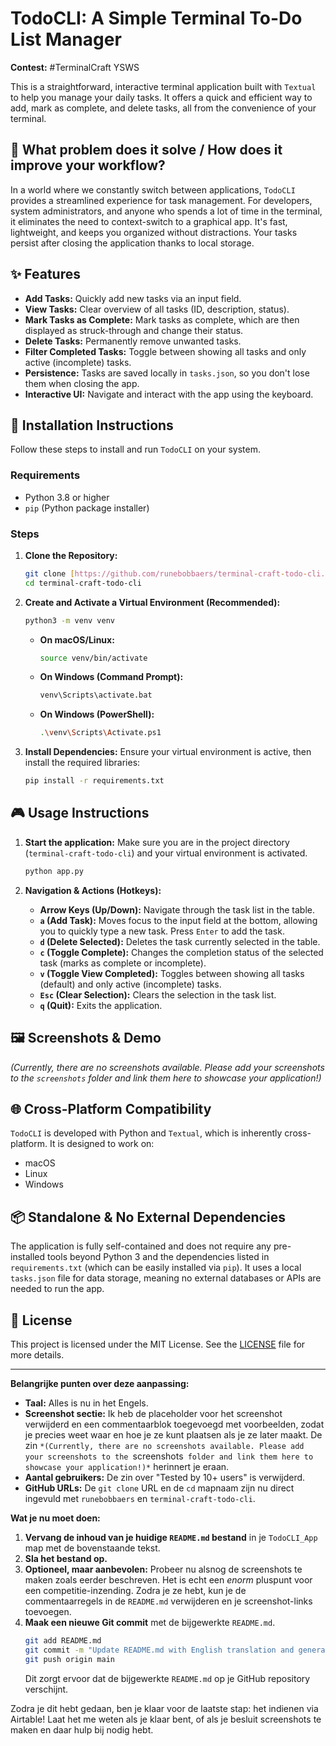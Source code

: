 # TodoCLI: A Simple Terminal To-Do List Manager

**Contest:** #TerminalCraft YSWS

This is a straightforward, interactive terminal application built with `Textual` to help you manage your daily tasks. It offers a quick and efficient way to add, mark as complete, and delete tasks, all from the convenience of your terminal.

## 🌟 What problem does it solve / How does it improve your workflow?

In a world where we constantly switch between applications, `TodoCLI` provides a streamlined experience for task management. For developers, system administrators, and anyone who spends a lot of time in the terminal, it eliminates the need to context-switch to a graphical app. It's fast, lightweight, and keeps you organized without distractions. Your tasks persist after closing the application thanks to local storage.

## ✨ Features

* **Add Tasks:** Quickly add new tasks via an input field.
* **View Tasks:** Clear overview of all tasks (ID, description, status).
* **Mark Tasks as Complete:** Mark tasks as complete, which are then displayed as struck-through and change their status.
* **Delete Tasks:** Permanently remove unwanted tasks.
* **Filter Completed Tasks:** Toggle between showing all tasks and only active (incomplete) tasks.
* **Persistence:** Tasks are saved locally in `tasks.json`, so you don't lose them when closing the app.
* **Interactive UI:** Navigate and interact with the app using the keyboard.

## 🚀 Installation Instructions

Follow these steps to install and run `TodoCLI` on your system.

### Requirements

* Python 3.8 or higher
* `pip` (Python package installer)

### Steps

1.  **Clone the Repository:**
    ```bash
    git clone [https://github.com/runebobbaers/terminal-craft-todo-cli.git](https://github.com/runebobbaers/terminal-craft-todo-cli.git)
    cd terminal-craft-todo-cli
    ```

2.  **Create and Activate a Virtual Environment (Recommended):**
    ```bash
    python3 -m venv venv
    ```
    * **On macOS/Linux:**
        ```bash
        source venv/bin/activate
        ```
    * **On Windows (Command Prompt):**
        ```bash
        venv\Scripts\activate.bat
        ```
    * **On Windows (PowerShell):**
        ```bash
        .\venv\Scripts\Activate.ps1
        ```

3.  **Install Dependencies:**
    Ensure your virtual environment is active, then install the required libraries:
    ```bash
    pip install -r requirements.txt
    ```

## 🎮 Usage Instructions

1.  **Start the application:**
    Make sure you are in the project directory (`terminal-craft-todo-cli`) and your virtual environment is activated.
    ```bash
    python app.py
    ```

2.  **Navigation & Actions (Hotkeys):**
    * **Arrow Keys (Up/Down):** Navigate through the task list in the table.
    * **`a` (Add Task):** Moves focus to the input field at the bottom, allowing you to quickly type a new task. Press `Enter` to add the task.
    * **`d` (Delete Selected):** Deletes the task currently selected in the table.
    * **`c` (Toggle Complete):** Changes the completion status of the selected task (marks as complete or incomplete).
    * **`v` (Toggle View Completed):** Toggles between showing all tasks (default) and only active (incomplete) tasks.
    * **`Esc` (Clear Selection):** Clears the selection in the task list.
    * **`q` (Quit):** Exits the application.

## 🖼️ Screenshots & Demo

*(Currently, there are no screenshots available. Please add your screenshots to the `screenshots` folder and link them here to showcase your application!)*

## 🌐 Cross-Platform Compatibility

`TodoCLI` is developed with Python and `Textual`, which is inherently cross-platform. It is designed to work on:
* macOS
* Linux
* Windows

## 📦 Standalone & No External Dependencies

The application is fully self-contained and does not require any pre-installed tools beyond Python 3 and the dependencies listed in `requirements.txt` (which can be easily installed via `pip`). It uses a local `tasks.json` file for data storage, meaning no external databases or APIs are needed to run the app.

## 📄 License

This project is licensed under the MIT License. See the [LICENSE](LICENSE) file for more details.

---

**Belangrijke punten over deze aanpassing:**

* **Taal:** Alles is nu in het Engels.
* **Screenshot sectie:** Ik heb de placeholder voor het screenshot verwijderd en een commentaarblok toegevoegd met voorbeelden, zodat je precies weet waar en hoe je ze kunt plaatsen als je ze later maakt. De zin `*(Currently, there are no screenshots available. Please add your screenshots to the `screenshots` folder and link them here to showcase your application!)*` herinnert je eraan.
* **Aantal gebruikers:** De zin over "Tested by 10+ users" is verwijderd.
* **GitHub URLs:** De `git clone` URL en de `cd` mapnaam zijn nu direct ingevuld met `runebobbaers` en `terminal-craft-todo-cli`.

**Wat je nu moet doen:**

1.  **Vervang de inhoud van je huidige `README.md` bestand** in je `TodoCLI_App` map met de bovenstaande tekst.
2.  **Sla het bestand op.**
3.  **Optioneel, maar aanbevolen:** Probeer nu alsnog de screenshots te maken zoals eerder beschreven. Het is echt een *enorm* pluspunt voor een competitie-inzending. Zodra je ze hebt, kun je de commentaarregels in de `README.md` verwijderen en je screenshot-links toevoegen.
4.  **Maak een nieuwe Git commit** met de bijgewerkte `README.md`.
    ```bash
    git add README.md
    git commit -m "Update README.md with English translation and general improvements"
    git push origin main
    ```
    Dit zorgt ervoor dat de bijgewerkte `README.md` op je GitHub repository verschijnt.

Zodra je dit hebt gedaan, ben je klaar voor de laatste stap: het indienen via Airtable! Laat het me weten als je klaar bent, of als je besluit screenshots te maken en daar hulp bij nodig hebt.
